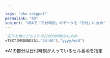 ```yaml
---

tags: "vba snippet"
permalink: "88"
subject: "VBAで「日付時刻」のデータを「日付」に丸め"
---
```


```vb
'正午を境にどちらかの日付の0時0分に丸め　
=TEXT(MROUND(A1,"24:00"),"yyyy/m/d")
```

※A1の部分は日付時刻が入っているセル番地を指定
